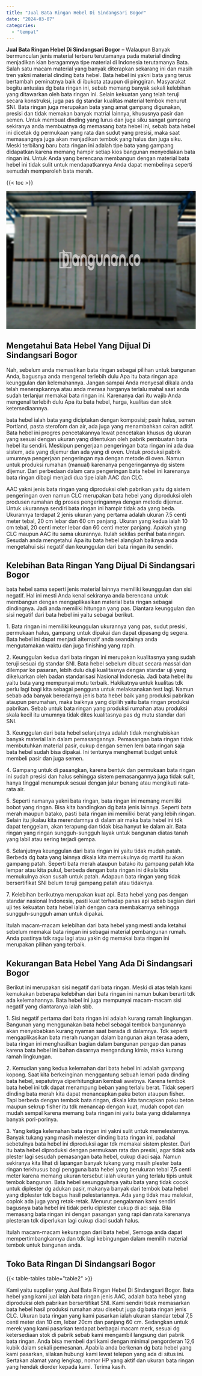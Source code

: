 ```yaml
---
title: "Jual Bata Ringan Hebel Di Sindangsari Bogor"
date: "2024-03-07"
categories: 
  - "tempat"
---
```


**Jual Bata Ringan Hebel Di Sindangsari Bogor** – Walaupun Banyak bermunculan jenis material terbaru terutamanya pada material dinding menjadikan kian beragamnya tipe material di Indonesia terutamanya Bata. Salah satu macam material yang banyak diterapkan sekarang ini dan masih tren yakni material dinding bata hebel. Bata hebel ini yakni bata yang terus bertambah peminatnya baik di ibukota ataupun di pinggiran. Masyarakat begitu antusias dg bata ringan ini, sebab memang banyak sekali kelebihan yang ditawarkan oleh bata ringan ini. Selain kekuatan yang telah teruji secara konstruksi, juga pas dg standar kualitas material tembok menurut SNI. Bata ringan juga merupakan bata yang amat gampang digunakan, presisi dan tidak memakan banyak matrial lainnya, khususnya pasir dan semen. Untuk membuat dinding yang lurus dan juga siku sangat gampang sekiranya anda membuatnya dg memasang bata hebel ini, sebab bata hebel ini dicetak dg permukaan yang rata dan sudut yang presisi, maka saat memasangnya juga akan menjadikan tembok yang halus dan juga siku. Meski terbilang baru bata ringan ini adalah tipe bata yang gampang didapatkan karena memang hampir setiap kios bangunan menyediakan bata ringan ini. Untuk Anda yang berencana membangun dengan material bata hebel ini tidak sulit untuk mendapatkannya Anda dapat membelinya seperti semudah memperoleh bata merah.

{{< toc >}}

![Jual Bata Ringan Hebel Di Sindangsari Bogor](/images/jual-hebel-murah-18.png)

## Mengetahui Bata Hebel Yang Dijual Di Sindangsari Bogor

Nah, sebelum anda memastikan bata ringan sebagai pilihan untuk bangunan Anda, bagusnya anda mengenal terlebih dulu Apa itu bata ringan apa keunggulan dan kelemahannya. Jangan sampai Anda menyesal dikala anda telah menerapkannya atau anda merasa harganya terlalu mahal saat anda sudah terlanjur memakai bata ringan ini. Karenanya dari itu wajib Anda mengenal terlebih dulu Apa itu bata hebel, harga, kualitas dan stok ketersediaannya.

bata hebel ialah bata yang diciptakan dengan komposisi; pasir halus, semen Portland, pasta sterofom dan air, ada juga yang menambahkan cairan aditif. Bata hebel ini progres pencetakannya lewat pencetakan khusus dg ukuran yang sesuai dengan ukuran yang ditentukan oleh pabrik pembuatan bata hebel itu sendiri. Meskipun pengerjaan pengeringan bata ringan ini ada dua sistem, ada yang dijemur dan ada yang di oven. Untuk produksi pabrik umumnya pengerjaan pengeringan nya dengan metode di oven. Namun untuk produksi rumahan (manual) karenanya pengeringannya dg sistem dijemur. Dari perbedaan dalam cara pengeringan bata hebel ini karenanya bata ringan dibagi menjadi dua tipe ialah AAC dan CLC.

AAC yakni jenis bata ringan yang diproduksi oleh pabrikan yaitu dg sistem pengeringan oven namun CLC merupakan bata hebel yang diproduksi oleh produsen rumahan dg proses pengeringannya dengan metode dijemur. Untuk ukurannya sendiri bata ringan ini hampir tidak ada yang beda. Ukurannya terdapat 2 jenis ukuran yang pertama adalah ukuran 7.5 centi meter tebal, 20 cm lebar dan 60 cm panjang. Ukuran yang kedua ialah 10 cm tebal, 20 centi meter lebar dan 60 centi meter panjang. Apakah yang CLC maupun AAC itu sama ukurannya. Itulah sekilas perihal bata ringan. Sesudah anda mengetahui Apa itu bata hebel alangkah baiknya anda mengetahui sisi negatif dan keunggulan dari bata ringan itu sendiri.

## Kelebihan Bata Ringan Yang Dijual Di Sindangsari Bogor

bata hebel sama seperti jenis material lainnya memiliki keunggulan dan sisi negatif. Hal ini mesti Anda kenal sekiranya anda berencana untuk membangun dengan mengaplikasikan material bata ringan sebagai dindingnya. Jadi anda memiliki hitungan yang pas. Diantara keunggulan dan sisi negatif dari bata hebel ini yaitu sebagai berikut.

1\. Bata ringan ini memiliki keunggulan ukurannya yang pas, sudut presisi, permukaan halus, gampang untuk dipakai dan dapat dipasang dg segera. Bata hebel ini dapat menjadi alternatif anda seandainya anda mengutamakan waktu dan juga finishing yang rapih.

2\. Keunggulan kedua dari bata ringan ini merupakan kualitasnya yang sudah teruji sesuai dg standar SNI. Bata hebel sebelum dibuat secara massal dan dilempar ke pasaran, lebih dulu diuji kualitasnya dengan standar uji yang dikeluarkan oleh badan standarisasi Nasional Indonesia. Jadi bata hebel itu yaitu bata yang mempunyai mutu terbaik. Hakikatnya untuk kualitas tdk perlu lagi bagi kita sebagai pengguna untuk melaksanakan test lagi. Namun sebab ada banyak beredarnya jenis bata hebel baik yang produksi pabrikan ataupun perumahan, maka baiknya yang dipilih yaitu bata ringan produksi pabrikan. Sebab untuk bata ringan yang produksi rumahan atau produksi skala kecil itu umumnya tidak dites kualitasnya pas dg mutu standar dari SNI.

3\. Keunggulan dari bata hebel selanjutnya adalah tidak menghabiskan banyak material lain dalam pemasangannya. Pemasangan bata ringan tidak membutuhkan material pasir, cukup dengan semen lem bata ringan saja bata hebel sudah bisa dipakai. Ini tentunya menghemat budget untuk membeli pasir dan juga semen.

4\. Gampang untuk di pasangkan, karena bentuk dan permukaan bata ringan ini sudah presisi dan halus sehingga sistem pemasangannya juga tidak sulit, hanya tinggal menumpuk sesuai dengan jalur benang atau mengikuti rata-rata air.

5\. Seperti namanya yakni bata ringan, bata ringan ini memang memiliki bobot yang ringan. Bisa kita bandingkan dg bata jenis lainnya. Seperti bata merah maupun batako, pasti bata ringan ini memiliki berat yang lebih ringan. Selain itu jikalau kita merendamnya di dalam air maka bata hebel ini tdk dapat tenggelam, akan terapung dan tidak bisa hanyut ke dalam air. Bata ringan yang ringan sungguh-sungguh layak untuk bangunan diatas tanah yang labil atau sering terjadi gempa.

6\. Selanjutnya keunggulan dari bata ringan ini yaitu tidak mudah patah. Berbeda dg bata yang lainnya dikala kita memukulnya dg martil itu akan gampang patah. Seperti bata merah ataupun batako itu gampang patah kita lempar atau kita pukul, berbeda dengan bata ringan ini dikala kita memukulnya akan susah untuk patah. Adapaun bata ringan yang tidak bersertifikat SNI belum teruji gampang patah atau tidaknya.

7\. Kelebihan berikutnya merupakan kuat api. Bata hebel yang pas dengan standar nasional Indonesia, pasti kuat terhadap panas api sebab bagian dari uji tes kekuatan bata hebel ialah dengan cara membakarnya sehingga sungguh-sungguh aman untuk dipakai.

Itulah macam-macam kelebihan dari bata hebel yang mesti anda ketahui sebelum memakai bata ringan ini sebagai material pembangunan rumah. Anda pastinya tdk ragu lagi atau yakin dg memakai bata ringan ini merupakan pilihan yang terbaik.

## Kekurangan Bata Hebel Yang Ada Di Sindangsari Bogor

Berikut ini merupakan sisi negatif dari bata ringan. Meski di atas telah kami kemukakan beberapa kelebihan dari bata ringan ini namun bukan berarti tdk ada kelemahannya. Bata hebel ini juga mempunyai macam-macam sisi negatif yang diantaranya ialah sbb.

1\. Sisi negatif pertama dari bata ringan ini adalah kurang ramah lingkungan. Bangunan yang menggunakan bata hebel sebagai tembok bangunannya akan menyebabkan kurang nyaman saat berada di dalamnya. Tdk seperti mengaplikasikan bata merah ruangan dalam bangunan akan terasa adem, bata ringan ini menghasilkan bagian dalam bangunan pengap dan panas karena bata hebel ini bahan dasarnya mengandung kimia, maka kurang ramah lingkungan.

2\. Kemudian yang kedua kelemahan dari bata hebel ini adalah gampang kopong. Saat kita berkeinginan menggantung sebuah lemari pada dinding bata hebel, sepatutnya diperhitungkan kembali awetnya. Karena tembok bata hebel ini tdk dapat menampung beban yang terlalu berat. Tidak seperti dinding bata merah kita dapat menancapkan paku beton ataupun fisher. Tapi berbeda dengan tembok bata ringan, dikala kita tancapkan paku beton maupun sekrup fisher itu tdk menancap dengan kuat, mudah copot dan mudah sempal karena memang bata ringan ini yaitu bata yang didalamnya banyak pori-porinya.

3\. Yang ketiga kelemahan bata ringan ini yakni sulit untuk memelesternya. Banyak tukang yang masih melester dinding bata ringan ini, padahal sebetulnya bata hebel ini diproduksi agar tdk memakai sistem plester. Dari itu bata hebel diproduksi dengan permukaan rata dan presisi, agar tidak ada plester lagi sesudah pemasangan bata hebel, cukup diaci saja. Namun sekiranya kita lihat di lapangan banyak tukang yang masih plester bata ringan terkhusus bagi pengguna bata hebel yang berukuran tebal 7,5 centi meter karena memang ukuran tersebut ialah ukuran yang terlalu tipis untuk tembok bangunan. Bata hebel sesungguhnya yaitu bata yang tidak cocok untuk diplester dg adukan pasir, makanya banyak dari tembok bata hebel yang diplester tdk bagus hasil pelestariannya. Ada yang tidak mau melekat, coplok ada juga yang retak-retak. Menurut pengalaman kami sendiri bagusnya bata hebel ini tidak perlu diplester cukup di aci saja. Bila memasang bata ringan ini dengan pasangan yang rapi dan rata karenanya plesteran tdk diperlukan lagi cukup diaci sudah halus.

Itulah macam-macam kekurangan dari bata hebel, Semoga anda dapat mempertimbangkannya dan tdk lagi kebingungan dalam memilih material tembok untuk bangunan anda.

## Toko Bata Ringan Di Sindangsari Bogor

{{< table-tables table="table2" >}}

Kami yaitu supplier yang Jual Bata Ringan Hebel Di Sindangsari Bogor. Bata hebel yang kami jual ialah bata ringan jenis AAC, adalah bata hebel yang diproduksi oleh pabrikan bersertifikat SNI. Kami sendiri tidak memasarkan bata hebel hasil produksi rumahan atau disebut juga dg bata ringan jenis CLC. Ukuran bata ringan yang kami pasarkan ialah ukuran standar tebal 7,5 centi meter dan 10 cm, lebar 20cm dan panjang 60 cm. Sedangkan untuk merek yang kami pasarkan terdapat berbagai macam merk, sesuai dg ketersediaan stok di pabrik sebab kami mengambil langsung dari pabrik bata ringan. Anda bisa membeli dari kami dengan minimal pengorderan 12,6 kubik dalam sekali pemesanan. Apabila anda berkenan dg bata hebel yang kami pasarkan, silakan hubungi kami lewat telepon yang ada di situs ini. Sertakan alamat yang lengkap, nomor HP yang aktif dan ukuran bata ringan yang hendak diorder kepada kami. Terima kasih.
